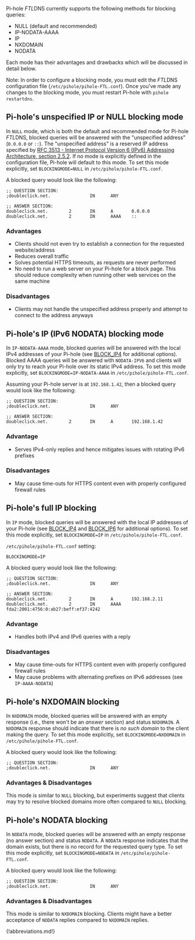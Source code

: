 Pi-hole *FTL*DNS currently supports the following methods for blocking queries:

* NULL (default and recommended)
* IP-NODATA-AAAA
* IP
* NXDOMAIN
* NODATA

Each mode has their advantages and drawbacks which will be discussed in detail below.

Note: In order to configure a blocking mode, you must edit the *FTL*DNS configuration file (`/etc/pihole/pihole-FTL.conf`). Once you've made any changes to the blocking mode, you must restart Pi-hole with `pihole restartdns`.

## Pi-hole's unspecified IP or NULL blocking mode

In `NULL` mode, which is both the default and recommended mode for Pi-hole *FTL*DNS, blocked queries will be answered with the "unspecified address" (`0.0.0.0` or `::`). The "unspecified address" is a reserved IP address specified by [RFC 3513 - Internet Protocol Version 6 (IPv6) Addressing Architecture, section 2.5.2](https://tools.ietf.org/html/rfc3513#section-2.5.2). If no mode is explicitly defined in the configuration file, Pi-hole will default to this mode. To set this mode explicitly, set `BLOCKINGMODE=NULL` in `/etc/pihole/pihole-FTL.conf`.

A blocked query would look like the following:

```
;; QUESTION SECTION:
;doubleclick.net.               IN      ANY

;; ANSWER SECTION:
doubleclick.net.        2       IN      A       0.0.0.0
doubleclick.net.        2       IN      AAAA    ::
```

### Advantages

* Clients should not even try to establish a connection for the requested website/address
* Reduces overall traffic
* Solves potential HTTPS timeouts, as requests are never performed
* No need to run a web server on your Pi-hole for a block page. This should reduce complexity when running other web services on the same machine

### Disadvantages

* Clients may not handle the unspecified address properly and attempt to connect to the address anyways

## Pi-hole's IP (IPv6 NODATA) blocking mode

In `IP-NODATA-AAAA` mode, blocked queries will be answered with the local IPv4 addresses of your Pi-hole (see [BLOCK_IP4](configfile.md#block_ipv4) for additional options). Blocked AAAA queries will be answered with `NODATA-IPV6` and clients will only try to reach your Pi-hole over its static IPv4 address. To set this mode explicitly, set `BLOCKINGMODE=IP-NODATA-AAAA` in `/etc/pihole/pihole-FTL.conf`.

Assuming your Pi-hole server is at `192.168.1.42`, then a blocked query would look like the following:

```
;; QUESTION SECTION:
;doubleclick.net.               IN      ANY

;; ANSWER SECTION:
doubleclick.net.        2       IN      A       192.168.1.42
```

### Advantage

* Serves IPv4-only replies and hence mitigates issues with rotating IPv6 prefixes

### Disadvantages

* May cause time-outs for HTTPS content even with properly configured firewall rules

## Pi-hole's full IP blocking

In `IP` mode, blocked queries will be answered with the local IP addresses of your Pi-hole (see [BLOCK_IP4](configfile.md#block_ipv4) and [BLOCK_IP6](configfile.md#block_ipv6) for additional options). To set this mode explicitly, set `BLOCKINGMODE=IP` in `/etc/pihole/pihole-FTL.conf`.

`/etc/pihole/pihole-FTL.conf` setting:

```
BLOCKINGMODE=IP
```

A blocked query would look like the following:

```
;; QUESTION SECTION:
;doubleclick.net.               IN      ANY

;; ANSWER SECTION:
doubleclick.net.        2       IN      A       192.168.2.11
doubleclick.net.        2       IN      AAAA    fda2:2001:4756:0:ab27:beff:ef37:4242
```

### Advantage

* Handles both IPv4 and IPv6 queries with a reply

### Disadvantages

* May cause time-outs for HTTPS content even with properly configured firewall rules
* May cause problems with alternating prefixes on IPv6 addresses (see `IP-AAAA-NODATA`)

## Pi-hole's NXDOMAIN blocking

In `NXDOMAIN` mode, blocked queries will be answered with an empty response (i.e., there won't be an *answer* section) and status `NXDOMAIN`. A `NXDOMAIN` response should indicate that there is *no such domain* to the client making the query. To set this mode explicitly, set `BLOCKINGMODE=NXDOMAIN` in `/etc/pihole/pihole-FTL.conf`.

A blocked query would look like the following:

```
;; QUESTION SECTION:
;doubleclick.net.               IN      ANY
```

### Advantages & Disadvantages

This mode is similar to `NULL` blocking, but experiments suggest that clients may try to resolve blocked domains more often compared to `NULL` blocking.

## Pi-hole's NODATA blocking

In `NODATA` mode, blocked queries will be answered with an empty response (no answer section) and status `NODATA`. A `NODATA` response indicates that the domain exists, but there is no record for the requested query type. To set this mode explicitly, set `BLOCKINGMODE=NODATA` in `/etc/pihole/pihole-FTL.conf`.

A blocked query would look like the following:

```
;; QUESTION SECTION:
;doubleclick.net.               IN      ANY
```

### Advantages & Disadvantages

This mode is similar to `NXDOMAIN` blocking. Clients might have a better acceptance of `NODATA` replies compared to `NXDOMAIN` replies.

{!abbreviations.md!}
